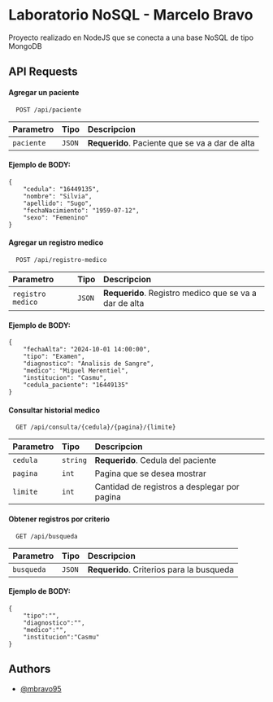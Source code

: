 
# Laboratorio NoSQL - Marcelo Bravo

Proyecto realizado en NodeJS que se conecta a una base NoSQL de tipo MongoDB


## API Requests

#### Agregar un paciente

```http
  POST /api/paciente
```

| Parametro | Tipo     | Descripcion                |
| :-------- | :------- | :------------------------- |
| `paciente` | `JSON` | **Requerido**. Paciente que se va a dar de alta |

#### Ejemplo de BODY:

```
{
    "cedula": "16449135",
    "nombre": "Silvia",
    "apellido": "Sugo",
    "fechaNacimiento": "1959-07-12",
    "sexo": "Femenino"
}
```


#### Agregar un registro medico

```http
  POST /api/registro-medico
```

| Parametro | Tipo     | Descripcion                |
| :-------- | :------- | :------------------------- |
| `registro medico` | `JSON` | **Requerido**. Registro medico que se va a dar de alta |

#### Ejemplo de BODY:

```
{
    "fechaAlta": "2024-10-01 14:00:00",
    "tipo": "Examen",
    "diagnostico": "Analisis de Sangre",
    "medico": "Miguel Merentiel",
    "institucion": "Casmu",
    "cedula_paciente": "16449135"
}
```


#### Consultar historial medico

```http
  GET /api/consulta/{cedula}/{pagina}/{limite}
```

| Parametro | Tipo     | Descripcion                       |
| :-------- | :------- | :-------------------------------- |
| `cedula`      | `string` | **Requerido**. Cedula del paciente |
| `pagina`      | `int` | Pagina que se desea mostrar |
| `limite`      | `int` | Cantidad de registros a desplegar por pagina |


#### Obtener registros por criterio

```http
  GET /api/busqueda
```

| Parametro | Tipo     | Descripcion                       |
| :-------- | :------- | :-------------------------------- |
| `busqueda`      | `JSON` | **Requerido**. Criterios para la busqueda |

#### Ejemplo de BODY:

```
{
    "tipo":"", 
    "diagnostico":"", 
    "medico":"", 
    "institucion":"Casmu"
}
```





## Authors

- [@mbravo95](https://github.com/mbravo95)

